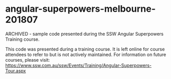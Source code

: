 # angular-superpowers-melbourne-201807

ARCHIVED - sample code presented during the SSW Angular Superpowers Training course.

This code was presented during a training course. It is left online for course attendees to refer to but is not actively maintained. For information on future courses, please visit: https://www.ssw.com.au/ssw/Events/Training/Angular-Superpowers-Tour.aspx

